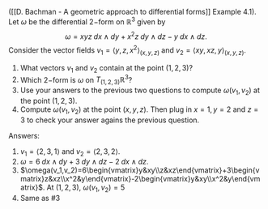 ([[D. Bachman - A geometric approach to differential forms]] Example 4.1). Let $\omega$ be the differential $2-$form on $\mathbb{R}^3$ given by
$$\omega=xyz\;dx\wedge dy+x^2z\; dy\wedge dz-y\;dx\wedge dz.$$
Consider the vector fields $v_1=\langle y, z, x^2\rangle_{(x,y,z)}$ and $v_2=\langle xy, xz, y\rangle_{(x,y,z)}$.

1. What vectors $v_1$ and $v_2$ contain at the point $(1,2,3)$?
2. Which $2-$form is $\omega$ on $T_{(1,2,3)}\mathbb{R}^3$?
3. Use your answers to the previous two questions to compute $\omega(v_1,v_2)$ at the point $(1,2,3)$.
4. Compute $\omega(v_1,v_2)$ at the point $(x,y,z)$. Then plug in $x=1, y=2$ and $z=3$ to check your answer agains the previous question.

Answers:
1. $v_1=\langle2,3,1\rangle$ and $v_2=\langle2,3,2\rangle$.
2. $\omega=6\;dx\wedge dy+3\; dy\wedge dz-2\;dx\wedge dz.$
3. $\omega(v_1,v_2)=6\begin{vmatrix}y&xy\\z&xz\end{vmatrix}+3\begin{vmatrix}z&xz\\x^2&y\end{vmatrix}-2\begin{vmatrix}y&xy\\x^2&y\end{vmatrix}$. At $(1,2,3)$, $\omega(v_1,v_2)=5$
4. Same as #3